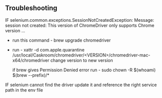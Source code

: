 ## Troubleshooting
IF selenium.common.exceptions.SessionNotCreatedException: Message: session not created: This version of ChromeDriver only supports Chrome version ...
- run this command - brew upgrade chromedriver
-  run - xattr -d com.apple.quarantine /usr/local/Caskroom/chromedriver/\<VERSION\>/chromedriver-mac-x64/chromedriver
    change version to new version

    if brew gives Permission Denied error run - sudo chown -R $(whoami) $(brew --prefix)/*

IF selenium cannot find the driver update it and reference the right service path in the env file
